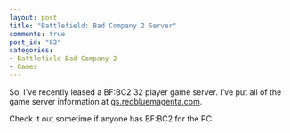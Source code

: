 ```yaml
--- 
layout: post
title: "Battlefield: Bad Company 2 Server"
comments: true
post_id: "82"
categories:
- Battlefield Bad Company 2
- Games
---
```

So, I've recently leased a BF:BC2 32 player game server.  I've put all of the game server information at <a href="http://gs.redbluemagenta.com">gs.redbluemagenta.com</a>.

Check it out sometime if anyone has BF:BC2 for the PC.

